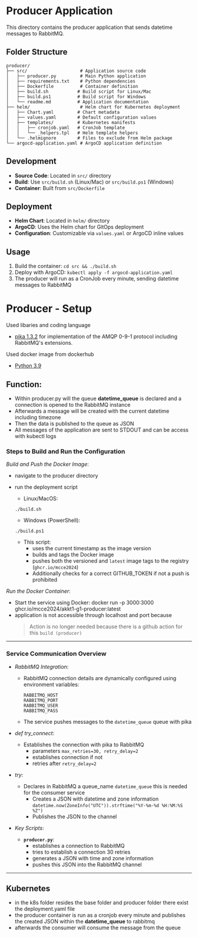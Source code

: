 # Producer Application

This directory contains the producer application that sends datetime messages to RabbitMQ.

## Folder Structure

```
producer/
├── src/                    # Application source code
│   ├── producer.py         # Main Python application
│   ├── requirements.txt    # Python dependencies
│   ├── Dockerfile          # Container definition
│   ├── build.sh           # Build script for Linux/Mac
│   ├── build.ps1          # Build script for Windows
│   └── readme.md          # Application documentation
├── helm/                   # Helm chart for Kubernetes deployment
│   ├── Chart.yaml         # Chart metadata
│   ├── values.yaml        # Default configuration values
│   ├── templates/         # Kubernetes manifests
│   │   ├── cronjob.yaml   # CronJob template
│   │   └── _helpers.tpl   # Helm template helpers
│   └── .helmignore        # Files to exclude from Helm package
└── argocd-application.yaml # ArgoCD application definition
```

## Development

- **Source Code**: Located in `src/` directory
- **Build**: Use `src/build.sh` (Linux/Mac) or `src/build.ps1` (Windows)
- **Container**: Built from `src/Dockerfile`

## Deployment

- **Helm Chart**: Located in `helm/` directory
- **ArgoCD**: Uses the Helm chart for GitOps deployment
- **Configuration**: Customizable via `values.yaml` or ArgoCD inline values

## Usage

1. Build the container: `cd src && ./build.sh`
2. Deploy with ArgoCD: `kubectl apply -f argocd-application.yaml`
3. The producer will run as a CronJob every minute, sending datetime messages to RabbitMQ

# Producer - Setup

Used libaries and coding language

- [pika 1.3.2](https://pypi.org/project/pika/) for implementation of the AMQP 0-9-1 protocol including RabbitMQ's extensions.

Used docker image from dockerhub

- [Python 3.9](https://github.com/docker-library/python/blob/master/3.9/slim-bullseye/Dockerfile)

## Function:

- Within producer.py will the queue **datetime_queue** is declared and a connection is opened to the RabbitMQ instance
- Afterwards a message will be created with the current datetime including timezone
- Then the data is published to the queue as JSON
- All messages of the application are sent to STDOUT and can be access with kubectl logs

### **Steps to Build and Run the Configuration**

_Build and Push the Docker Image_:

- navigate to the producer directory
- run the deployment script

  - Linux/MacOS:

  ```
  ./build.sh
  ```

  - Windows (PowerShell):

  ```
  ./build.ps1
  ```

  - This script:
    - uses the current timestamp as the image version
    - builds and tags the Docker image
    - pushes both the versioned and `latest` image tags to the registry (`ghcr.io/mcce2024`)
    - Additionally checks for a correct GITHUB_TOKEN if not a push is prohibited

_Run the Docker Container_:

- Start the service using Docker:
  docker run -p 3000:3000 ghcr.io/mcce2024/akkt1-g1-producer:latest
- application is not accessible through localhost and port because
  > Action is no longer needed because there is a github action for this `build (producer)`

---

### **Service Communication Overview**

- _RabbitMQ Integration_:

  - RabbitMQ connection details are dynamically configured using environment variables:
    ```
    RABBITMQ_HOST
    RABBITMQ_PORT
    RABBITMQ_USER
    RABBITMQ_PASS
    ```
  - The service pushes messages to the `datetime_queue` queue with pika

- _def try_connect_:
  - Establishes the connection with pika to RabbitMQ
    - parameters `max_retries=30, retry_delay=2`
    - establishes connection if not
    - retries after `retry_delay=2`
- _try_:
  - Declares in RabbitMQ a queue_name `datetime_queue` this is needed for the consumer service
    - Creates a JSON with datetime and zone information `datetime.now(ZoneInfo("UTC")).strftime("%Y-%m-%d %H:%M:%S %Z")`
    - Publishes the JSON to the channel
- _Key Scripts_:
  - **`producer.py`**:
    - establishes a connection to RabbitMQ
    - tries to establish a connection 30 retries
    - generates a JSON with time and zone information
    - pushes this JSON into the RabbitMQ channel

---

## Kubernetes

- in the k8s folder resides the base folder and producer folder there exist the deployment.yaml file
- the producer container is run as a cronjob every minute and publishes the created JSON within the **datetime_queue** to rabbitmq
- afterwards the consumer will consume the message from the queue
